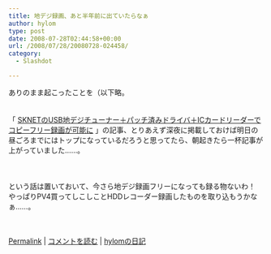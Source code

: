 ```yaml
---
title: 地デジ録画、あと半年前に出ていたらなぁ
author: hylom
type: post
date: 2008-07-28T02:44:58+00:00
url: /2008/07/28/20080728-024458/
category:
  - Slashdot

---
```

ありのまま起こったことを（以下略。  
</br>   
「   [SKNETのUSB地デジチューナー＋パッチ済みドライバ＋ICカードリーダーでコピーフリー録画が可能に][1] 」の記事、とりあえず深夜に掲載しておけば明日の昼ごろまでにはトップになっているだろうと思ってたら、朝起きたら一杯記事が上がっていました……。</br>  
</br>   
という話は置いておいて、今さら地デジ録画フリーになっても録る物ないわ！ やっぱりPV4買ってしこしことHDDレコーダー録画したものを取り込もうかなぁ……。</br>  
</br> 

   [Permalink][2] |    [コメントを読む][3] |    [hylomの日記][4] 

</br>

 [1]: http://slashdot.jp/hardware/article.pl?sid=08/07/27/1852251
 [2]: http://slashdot.jp/~hylom/journal/447446
 [3]: http://slashdot.jp/~hylom/journal/447446#acomments
 [4]: http://slashdot.jp/~hylom/journal/
